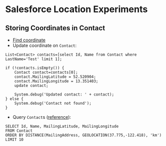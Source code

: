 # Salesforce Location Experiments

## Storing Coordinates in Contact

* [Find coordinate](https://www.gps-coordinates.net)
* Update coordinate on `Contact`:
```
List<Contact> contacts=[select Id, Name from Contact where LastName='Test' limit 1];

if (!contacts.isEmpty()) {
   	Contact contact=contacts[0];
   	contact.MailingLatitude = 52.520904;
    contact.MailingLongitude = 13.351403;
   	update contact;
    
   	System.debug('Updated contact: ' + contact);
} else {
	System.debug('Contact not found');
}
```
* Query `Contact`s ([reference](https://developer.salesforce.com/docs/atlas.en-us.soql_sosl.meta/soql_sosl/sforce_api_calls_soql_geolocate.htm)):
```
SELECT Id, Name, MailingLatitude, MailingLongitude
FROM Contact
ORDER BY DISTANCE(MailingAddress, GEOLOCATION(37.775,-122.418), 'km')
LIMIT 10
```